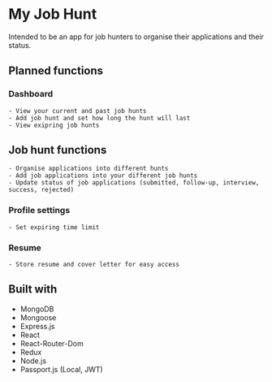 # My Job Hunt

Intended to be an app for job hunters to organise their applications and their status.

  ## Planned functions

  ### Dashboard
    - View your current and past job hunts
    - Add job hunt and set how long the hunt will last
    - View exipring job hunts

  ## Job hunt functions
    - Organise applications into different hunts
    - Add job applications into your different job hunts
    - Update status of job applications (submitted, follow-up, interview, success, rejected)

  ### Profile settings
    - Set expiring time limit

  ### Resume
    - Store resume and cover letter for easy access

  ## Built with

  - MongoDB
  - Mongoose
  - Express.js
  - React
  - React-Router-Dom
  - Redux
  - Node.js
  - Passport.js (Local, JWT)
